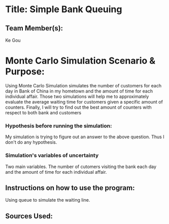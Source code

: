 

# Title: Simple Bank Queuing

## Team Member(s):
Ke Gou

# Monte Carlo Simulation Scenario & Purpose:
Using Monte Carlo Simulation simulates the number of customers for each day in Bank of China in my hometown and the amount of time for each individual affair. Those two simulations will help me to approximately evaluate the average waiting time for customers given a specific amount of counters. Finally, I will try to find out the best amount of counters with respect to both bank and customers 
### Hypothesis before running the simulation:
My simulation is trying to figure out an answer to the above question. Thus I don't do any hypothesis.
### Simulation's variables of uncertainty
Two main variables. The number of cutomers visiting the bank each day and the amount of time for each individual affair.

## Instructions on how to use the program:
Using queue to simulate the waiting line.

## Sources Used:

